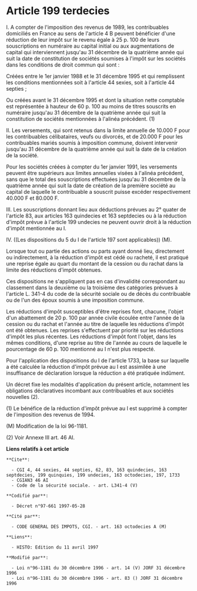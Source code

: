 # Article 199 terdecies

I. A compter de l'imposition des revenus de 1989, les contribuables domiciliés en France au sens de l'article 4 B peuvent
bénéficier d'une réduction de leur impôt sur le revenu égale à 25 p. 100 de leurs souscriptions en numéraire au capital
initial ou aux augmentations de capital qui interviennent jusqu'au 31 décembre de la quatrième année qui suit la date de
constitution de sociétés soumises à l'impôt sur les sociétés dans les conditions de droit commun qui sont :

Créées entre le 1er janvier 1988 et le 31 décembre 1995 et qui remplissent les conditions mentionnées soit à l'article 44
sexies, soit à l'article 44 septies ;

Ou créées avant le 31 décembre 1995 et dont la situation nette comptable est représentée à hauteur de 60 p. 100 au moins de
titres souscrits en numéraire jusqu'au 31 décembre de la quatrième année qui suit la constitution de sociétés mentionnées à
l'alinéa précédent. (1)

II. Les versements, qui sont retenus dans la limite annuelle de 10.000 F pour les contribuables célibataires, veufs ou
divorcés, et de 20.000 F pour les contribuables mariés soumis à imposition commune, doivent intervenir jusqu'au 31 décembre
de la quatrième année qui suit la date de la création de la société.

Pour les sociétés créées à compter du 1er janvier 1991, les versements peuvent être supérieurs aux limites annuelles visées à
l'alinéa précédent, sans que le total des souscriptions effectuées jusqu'au 31 décembre de la quatrième année qui suit la
date de création de la première société au capital de laquelle le contribuable a souscrit puisse excéder respectivement
40.000 F et 80.000 F.

III. Les souscriptions donnant lieu aux déductions prévues au 2° quater de l'article 83, aux articles 163 quindecies et 163
septdecies ou à la réduction d'impôt prévue à l'article 199 undecies ne peuvent ouvrir droit à la réduction d'impôt
mentionnée au I.

IV. ((Les dispositions du 5 du I de l'article 197 sont applicables)) (M).

Lorsque tout ou partie des actions ou parts ayant donné lieu, directement ou indirectement, à la réduction d'impôt est cédé
ou racheté, il est pratiqué une reprise égale au quart du montant de la cession ou du rachat dans la limite des réductions
d'impôt obtenues.

Ces dispositions ne s'appliquent pas en cas d'invalidité correspondant au classement dans la deuxième ou la troisième des
catégories prévues à l'article L. 341-4 du code de la sécurité sociale ou de décès du contribuable ou de l'un des époux
soumis à une imposition commune.

Les réductions d'impôt susceptibles d'être reprises font, chacune, l'objet d'un abattement de 20 p. 100 par année civile
écoulée entre l'année de la cession ou du rachat et l'année au titre de laquelle les réductions d'impôt ont été obtenues. Les
reprises s'effectuent par priorité sur les réductions d'impôt les plus récentes. Les réductions d'impôt font l'objet, dans
les mêmes conditions, d'une reprise au titre de l'année au cours de laquelle le pourcentage de 60 p. 100 mentionné au I n'est
plus respecté.

Pour l'application des dispositions du I de l'article 1733, la base sur laquelle a été calculée la réduction d'impôt prévue
au I est assimilée à une insuffisance de déclaration lorsque la réduction a été pratiquée indûment.

Un décret fixe les modalités d'application du présent article, notamment les obligations déclaratives incombant aux
contribuables et aux sociétés nouvelles (2).

(1) Le bénéfice de la réduction d'impôt prévue au I est supprimé à compter de l'imposition des revenus de 1994.

(M) Modification de la loi 96-1181.

(2) Voir Annexe III art. 46 AI.

**Liens relatifs à cet article**

	**Cite**:

	  - CGI 4, 44 sexies, 44 septies, 62, 83, 163 quindecies, 163 septdecies, 199 quinquies, 199 undecies, 163 octodecies, 197, 1733
	  - CGIAN3 46 AI
	  - Code de la sécurité sociale. - art. L341-4 (V)

	**Codifié par**:

	  - Décret n°97-661 1997-05-28

	**Cité par**:

	  - CODE GENERAL DES IMPOTS, CGI. - art. 163 octodecies A (M)

	**Liens**:

	  - HISTO: Edition du 11 avril 1997

	**Modifié par**:

	  - Loi n°96-1181 du 30 décembre 1996 - art. 14 (V) JORF 31 décembre 1996
	  - Loi n°96-1181 du 30 décembre 1996 - art. 83 () JORF 31 décembre 1996
